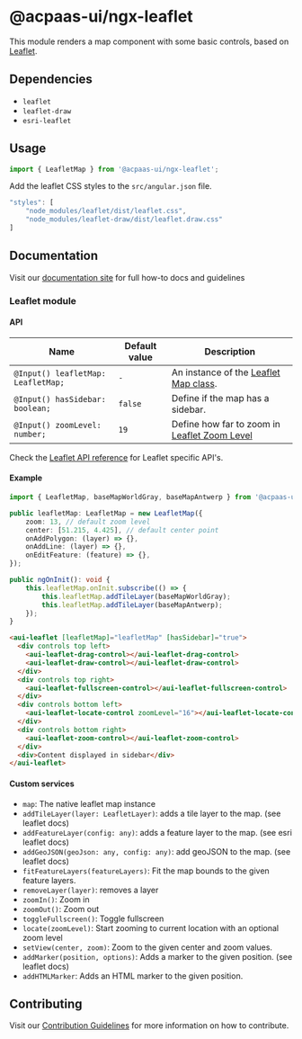 # @acpaas-ui/ngx-leaflet

This module renders a map component with some basic controls, based on [Leaflet](https://leafletjs.com).

## Dependencies

- `leaflet`
- `leaflet-draw`
- `esri-leaflet`

## Usage

```typescript
import { LeafletMap } from '@acpaas-ui/ngx-leaflet';
```

Add the leaflet CSS styles to the `src/angular.json` file.

```typescript
"styles": [
    "node_modules/leaflet/dist/leaflet.css",
    "node_modules/leaflet-draw/dist/leaflet.draw.css"
]
```

## Documentation

Visit our [documentation site](https://antwerp-ui.digipolis.be/) for full how-to docs and guidelines

### Leaflet module

#### API

| Name                               | Default value | Description                                                                                     |
| ---------------------------------- | ------------- | ----------------------------------------------------------------------------------------------- |
| `@Input() leafletMap: LeafletMap;` | `-`           | An instance of the [Leaflet Map class](https://leafletjs.com/reference-1.3.0.html#map-example). |
| `@Input() hasSidebar: boolean;`    | `false`       | Define if the map has a sidebar.                                                                |
| `@Input() zoomLevel: number;`      | `19`          | Define how far to zoom in [Leaflet Zoom Level](https://leafletjs.com/examples/zoom-levels/)     |

Check the [Leaflet API reference](https://leafletjs.com/reference-1.3.0.html) for Leaflet specific API's.

#### Example

```typescript
import { LeafletMap, baseMapWorldGray, baseMapAntwerp } from '@acpaas-ui/ngx-leaflet';

public leafletMap: LeafletMap = new LeafletMap({
    zoom: 13, // default zoom level
    center: [51.215, 4.425], // default center point
    onAddPolygon: (layer) => {},
    onAddLine: (layer) => {},
    onEditFeature: (feature) => {},
});

public ngOnInit(): void {
    this.leafletMap.onInit.subscribe(() => {
        this.leafletMap.addTileLayer(baseMapWorldGray);
        this.leafletMap.addTileLayer(baseMapAntwerp);
    });
}
```

```html
<aui-leaflet [leafletMap]="leafletMap" [hasSidebar]="true">
  <div controls top left>
    <aui-leaflet-drag-control></aui-leaflet-drag-control>
    <aui-leaflet-draw-control></aui-leaflet-draw-control>
  </div>
  <div controls top right>
    <aui-leaflet-fullscreen-control></aui-leaflet-fullscreen-control>
  </div>
  <div controls bottom left>
    <aui-leaflet-locate-control zoomLevel="16"></aui-leaflet-locate-control>
  </div>
  <div controls bottom right>
    <aui-leaflet-zoom-control></aui-leaflet-zoom-control>
  </div>
  <div>Content displayed in sidebar</div>
</aui-leaflet>
```

#### Custom services

- `map`: The native leaflet map instance
- `addTileLayer(layer: LeafletLayer)`: adds a tile layer to the map. (see leaflet docs)
- `addFeatureLayer(config: any)`: adds a feature layer to the map. (see esri leaflet docs)
- `addGeoJSON(geoJson: any, config: any)`: add geoJSON to the map. (see leaflet docs)
- `fitFeatureLayers(featureLayers)`: Fit the map bounds to the given feature layers.
- `removeLayer(layer)`: removes a layer
- `zoomIn()`: Zoom in
- `zoomOut()`: Zoom out
- `toggleFullscreen()`: Toggle fullscreen
- `locate(zoomLevel)`: Start zooming to current location with an optional zoom level
- `setView(center, zoom)`: Zoom to the given center and zoom values.
- `addMarker(position, options)`: Adds a marker to the given position. (see leaflet docs)
- `addHTMLMarker`: Adds an HTML marker to the given position.

## Contributing

Visit our [Contribution Guidelines](../../CONTRIBUTING.md) for more information on how to contribute.
